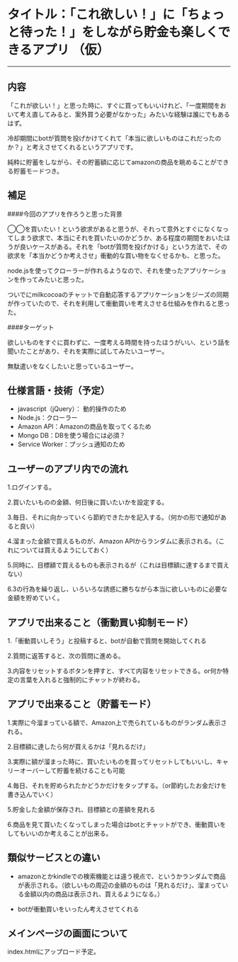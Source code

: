 # タイトル：「これ欲しい！」に「ちょっと待った！」をしながら貯金も楽しくできるアプリ （仮）

---

## 内容

「これが欲しい！」と思った時に、すぐに買ってもいいけれど、「一度期間をおいて考え直してみると、案外買う必要がなかった」みたいな経験は誰にでもあるはず。

冷却期間にbotが質問を投げかけてくれて「本当に欲しいものはこれだったのか？」と考えさせてくれるというアプリです。

純粋に貯蓄をしながら、その貯蓄額に応じてamazonの商品を眺めることができる貯蓄モードつき。


## 補足
####今回のアプリを作ろうと思った背景

◯◯を買いたい！という欲求があると思うが、それって意外とすぐになくなってしまう欲求で、本当にそれを買いたいのかどうか、ある程度の期間をおいたほうが良いケースがある。それを「botが質問を投げかける」という方法で、その欲求を「本当かどうか考えさせ」衝動的な買い物をなくせるかも、と思った。

node.jsを使ってクローラーが作れるようなので、それを使ったアプリケーションを作ってみたいと思った。

ついでにmilkcocoaのチャットで自動応答するアプリケーションをジーズの同期が作っていたので、それを利用して衝動買いを考えさせる仕組みを作れると思った。



####ターゲット

欲しいものをすぐに買わずに、一度考える時間を持ったほうがいい、という話を聞いたことがあり、それを実際に試してみたいユーザー。

無駄遣いをなくしたいと思っているユーザー。

## 仕様言語・技術（予定）

- javascript（jQuery）： 動的操作のため
- Node.js：クローラー
- Amazon API：Amazonの商品を取ってくるため
- Mongo DB：DBを使う場合には必須？
- Service Worker：プッシュ通知のため


## ユーザーのアプリ内での流れ

1.ログインする。

2.買いたいものの金額、何日後に買いたいかを設定する。

3.毎日、それに向かっていくら節約できたかを記入する。（何かの形で通知があると良い）

4.溜まった金額で買えるものが、Amazon APIからランダムに表示される。（これについては買えるようにしておく）

5.同時に、目標額で買えるものも表示されるが（これは目標額に達するまで買えない）

6.3の行為を繰り返し、いろいろな誘惑に勝ちながら本当に欲しいものに必要な金額を貯めていく。


## アプリで出来ること（衝動買い抑制モード）

1.「衝動買いしそう」と投稿すると、botが自動で質問を開始してくれる

2.質問に返答すると、次の質問に進める。

3.内容をリセットするボタンを押すと、すべて内容をリセットできる。or何か特定の言葉を入れると強制的にチャットが終わる。


## アプリで出来ること（貯蓄モード）

1.実際に今溜まっている額で、Amazon上で売られているものがランダム表示される。

2.目標額に達したら何が買えるかは「見れるだけ」

3.実際に額が溜まった時に、買いたいものを買ってリセットしてもいいし、キャリーオーバーして貯蓄を続けることも可能

4.毎日、それを貯められたかどうかだけをタップする。（or節約したお金だけを書き込んでいく）

5.貯金した金額が保存され、目標額との差額を見れる

6.商品を見て買いたくなってしまった場合はbotとチャットができ、衝動買いをしてもいいのか考えることが出来る。


## 類似サービスとの違い

- amazonとかkindleでの検索機能とは違う視点で、というかランダムで商品が表示される。（欲しいもの周辺の金額のものは「見れるだけ」、溜まっている金額以内の商品は表示され、買えるようになる。）

- botが衝動買いをいったん考えさせてくれる


## メインページの画面について

index.htmlにアップロード予定。